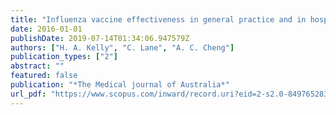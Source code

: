 ```yaml
---
title: "Influenza vaccine effectiveness in general practice and in hospital patients in Victoria, 2011-2013"
date: 2016-01-01
publishDate: 2019-07-14T01:34:06.947579Z
authors: ["H. A. Kelly", "C. Lane", "A. C. Cheng"]
publication_types: ["2"]
abstract: ""
featured: false
publication: "*The Medical journal of Australia*"
url_pdf: "https://www.scopus.com/inward/record.uri?eid=2-s2.0-84976528336&partnerID=40&md5=03e1ba15e6151a44bd27ecd55e6f3cf5"
---
```


